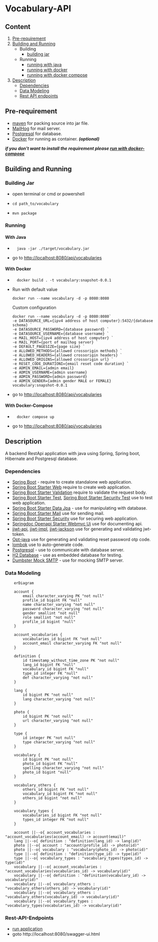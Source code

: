 # Vocabulary-API

## Content

1. [Pre-requirement](#pre-requirement)
2. [Building and Running](#building-and-running)
    - Building
        - [building jar](#building-jar)
    - Running
      - [running with java](#with-java)
      - [running with docker](#with-docker)
      - [running with docker compose](#with-docker-compose)
3. [Description](#description)
    - [Dependencies](#dependencies)
    - [Data Modeling](#data-modeling)
    - [Rest API endpoints](#rest-api-endpoints)

## Pre-requirement

- [maven](https://maven.apache.org/install.html) for packing source into jar file.
- [MailHog](https://github.com/mailhog/MailHog) for mail server.
- [Postgresql](https://www.postgresql.org/) for database.
- [Docker](https://www.docker.com/) for running as container. ***(optional)***

***if you don't want to install the requirement please [run with docker-compose](#with-docker-compose)***

## Building and Running

### Building Jar

- open terminal or cmd or powershell
- ```shell
  cd path_to/vocabulary
- ```shell
  mvn package

### Running

#### With Java

- ```shell
    java -jar ./target/vocabulary.jar
- go to [http://localhost:8080/api/vocabularies](http://localhost:8080/api/vocabularies)


#### With Docker

- ``` shell
    docker build . -t vocabulary:snapshot-0.0.1

- Run with default value
   ```shell
   docker run --name vocabulary -d -p 8080:8080
  ```
   Custom configuration
   ```shell
   docker run --name vocabulary -d -p 8080:8080`
   -e DATASOURCE_URL={ipv4 address of host computer}:5432/{database schema} `
   -e DATASOURCE_PASSWORD={database password} `
   -e DATASOURCE_USERNAME={database username} `
   -e MAIL_HOST={ipv4 address of host computer} `
   -e MAIL_PORT={port of mailhog server} `
   -e DEFAULT_PAGESIZE={page size} `
   -e ALLOWED_METHODS={allowed crossorigin methods} `
   -e ALLOWED_HEADERS={allowed crossorigin headers} `
   -e ALLOWED_ORIGINS={allowed crossorigin url} `
   -e RESET_CODE_DURATIONI={email reset code duration} `
   -e ADMIN_EMAIL={admin email}
   -e ADMIN_USERNAME={admin username}
   -e ADMIN_PASSWORD={admin password}
   -e ADMIN_GENDER={admin gender MALE or FEMALE}
   vocabulary:snapshot-0.0.1
- go to [http://localhost:8080/api/vocabularies](http://localhost:8080/api/vocabularies)

#### With Docker-Compose

- ```shell
    docker compose up
- go to [http://localhost:8080/api/vocabularies](http://localhost:8080/api/vocabularies)



## Description

A backend RestApi application with java using Spring, Spring boot, Hibernate and Postgresql database.

### Dependencies

- [Spring Boot](https://spring.io/projects/spring-boot) - require to create standalone web application.
- [Spring Boot Starter Web](https://spring.io/projects/spring-boot) require to create web application.
- [Spring Boot Starter Validation](https://spring.io/projects/spring-boot) require to validate the request body.
- [Spring Boot Starter Test](https://spring.io/projects/spring-boot), [Spring Boot Starter Security Test](https://spring.io/projects/spring-boot) use to test web application.
- [Spring Boot Starter Data Jpa](https://spring.io/projects/spring-boot) - use for manipulating with database.
- [Spring Boot Starter Mail](https://spring.io/projects/spring-boot) use for sending mail.
- [Spring Boot Starter Security](https://spring.io/projects/spring-boot) use for securing web application.
- [Springdoc Openapi Starter Webmvc Ui](https://springdoc.org/) use for documenting api.
- [jjwt-api](https://github.com/jwtk/jjwt), [jjwt-impl](https://github.com/jwtk/jjwt), [jjwt-jackson](https://github.com/jwtk/jjwt) use for generating and validating jwt-token.
- [Opt-java](https://github.com/BastiaanJansen/otp-java) use for generating and validating reset password otp code.
- [lombok](https://projectlombok.org/) use to auto-generate code.
- [Postgresql](https://jdbc.postgresql.org/) - use to communicate with database server.
- [H2 Database]() - use as embedded database for testing.
- [Dumbster Mock SMTP](https://github.com/kirviq/dumbster) - use for mocking SMTP server.

### Data Modeling

``` mermaid
    erDiagram

    account {
        email character_varying PK "not null"
        profile_id bigint FK "null"
        name character_varying "not null"
        password character_varying "not null"
        gender smallint "not null"
        role smallint "not null"
        profile_id bigint "null"
    }

    account_vocabularies {
        vocabularies_id bigint FK "not null"
        account_email character_varying FK "not null"
    }

    definition {
        id timestamp_without_time_zone PK "not null"
        lang_id bigint FK "null"
        vocabulary_id bigint FK "null"
        type_id integer FK "null"
        def character_varying "not null"
    }

    lang {
        id bigint PK "not null"
        lang character_varying "not null"
    }

    photo {
        id bigint PK "not null"
        url character_varying "not null"
    }

    type {
        id integer PK "not null"
        type character_varying "not null"
    }

    vocabulary {
        id bigint PK "not null"
        photo_id bigint FK "null"
        spelling character_varying "not null"
        photo_id bigint "null"
    }

    vocabulary_others {
        others_id bigint FK "not null"
        vocabulary_id bigint FK "not null"
        others_id bigint "not null"
    }

    vocabulary_types {
        vocabularies_id bigint FK "not null"
        types_id integer FK "not null"
    }

    account ||--o{ account_vocabularies : "account_vocabularies(account_email) -> account(email)"
    lang ||--o{ definition : "definition(lang_id) -> lang(id)"
    photo ||--o{ account : "account(profile_id) -> photo(id)"
    photo ||--o{ vocabulary : "vocabulary(photo_id) -> photo(id)"
    type ||--o{ definition : "definition(type_id) -> type(id)"
    type ||--o{ vocabulary_types : "vocabulary_types(types_id) -> type(id)"
    vocabulary ||--o{ account_vocabularies : "account_vocabularies(vocabularies_id) -> vocabulary(id)"
    vocabulary ||--o{ definition : "definition(vocabulary_id) -> vocabulary(id)"
    vocabulary ||--o{ vocabulary_others : "vocabulary_others(others_id) -> vocabulary(id)"
    vocabulary ||--o{ vocabulary_others : "vocabulary_others(vocabulary_id) -> vocabulary(id)"
    vocabulary ||--o{ vocabulary_types : "vocabulary_types(vocabularies_id) -> vocabulary(id)"
```

### Rest-API-Endpoints

- [run application](#running)
- goto http://localhost:8080/swagger-ui.html


